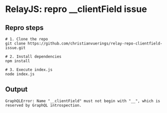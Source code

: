 # RelayJS: repro __clientField issue

## Repro steps

```
# 1. Clone the repo
git clone https://github.com/christianvuerings/relay-repo-clientfield-issue.git

# 2. Install dependencies
npm install

# 3. Execute index.js
node index.js
```

## Output

```
GraphQLError: Name "__clientField" must not begin with "__", which is reserved by GraphQL introspection.
```
